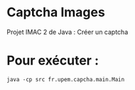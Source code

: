 # Captcha Images
Projet IMAC 2 de Java : Créer un captcha 

# Pour exécuter : 
```
java -cp src fr.upem.capcha.main.Main
```
